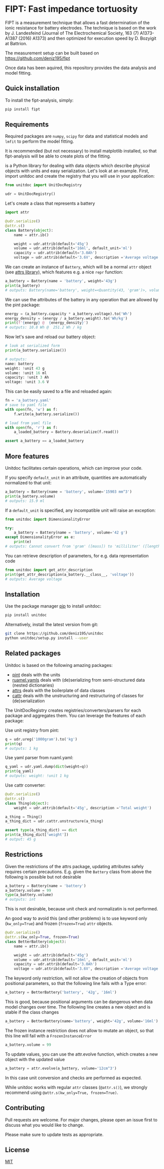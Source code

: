 # FIPT: Fast impedance tortuosity 

FIPT is a measurement technique that allows a fast determination of the ionic resistance for battery electrodes. The technique is based on the work by J. Landesfeind (Journal of The Electrochemical Society, 163 (7) A1373-A1387 (2016) A1373) and then optimized for execution speed by D. Bozyigit at Battrion.

The measurement setup can be built based on https://github.com/deniz195/fipt 

Once data has been aquired, this repository provides the data analysis and model fitting. 



## Quick installation
To install the fipt-analysis, simply:

```bash
pip install fipt
```

## Requirements
Required packages are `numpy`, `scipy` for data and statistical models and `lmfit` to perform the model fitting.

It is recommended (but not necessary) to install matplotlib installed, so that fipt-analysis will be able to create plots of the fitting.









 is a Python library for dealing with data objects which describe physical objects with units and easy serialization. Let's look at an example. First, import unitdoc and create the registry that you will use in your application:
```python
from unitdoc import UnitDocRegistry

udr = UnitDocRegistry()
```

Let's create a class that represents a battery
```python
import attr

@udr.serialize()   
@attr.s()
class Battery(object):
    name = attr.ib()

    weight = udr.attrib(default='45g')
    volume = udr.attrib(default='16ml', default_unit='ml')
    capacity = udr.attrib(default='3.0Ah')
    voltage = udr.attrib(default='3.6V', description ='Average voltage')
```

We can create an instance of `Battery`, which will be a normal `attr` object (see [attrs library](https://github.com/python-attrs/attrs)), which features e.g. a nice `repr` function:
```python
a_battery = Battery(name = 'battery', weight='43g')
print(a_battery)
# outputs: Battery(name='battery', weight=<Quantity(43, 'gram')>, volume=<Quantity(16, 'milliliter')>, capacity=<Quantity(3.0, 'Ah')>, voltage=<Quantity(3.6, 'volt')>)
```


We can use the attributes of the battery in any operation that are allowed by the pint package:
```python
energy = (a_battery.capacity * a_battery.voltage).to('Wh')
energy_density = (energy / a_battery.weight).to('Wh/kg')
print(f'{energy} @  {energy_density}')
# outputs: 10.8 Wh @  251.2 Wh / kg
```

Now let's save and reload our battery object:
```python
# look at serialized form
print(a_battery.serialize())

# outputs:
name: battery
weight: !unit 43 g
volume: !unit 16 ml
capacity: !unit 3 Ah
voltage: !unit 3.6 V
```

This can be easily saved to a file and reloaded again:
```python
fn = 'a_battery.yaml'
# save to yaml file
with open(fn, 'w') as f:
    f.write(a_battery.serialize())

# load from yaml file
with open(fn, 'r') as f:
    a_loaded_battery = Battery.deserialize(f.read())

assert a_battery == a_loaded_battery    
```

## More features
Unitdoc facilitates certain operations, which can improve your code. 

If you specify `default_unit` in an attribute, quantities are automatically normalized to that unit:
```python
a_battery = Battery(name = 'battery', volume='15903 mm^3')
print(a_battery.volume)
# outputs: 15.9 ml
```

If a `default_unit` is specified, any incompatible unit will raise an exception:
```python
from unitdoc import DimensionalityError

try:
    a_battery = Battery(name = 'battery', volume='42 g')
except DimensionalityError as e:
    print(e)
# outputs: Cannot convert from 'gram' ([mass]) to 'milliliter' ([length] ** 3)
```

You can retrieve description of parameters, for e.g. data representation code
```python
from unitdoc import get_attr_description
print(get_attr_description(a_battery.__class__, 'voltage'))
# outputs: Average voltage
```



## Installation

Use the package manager [pip](https://pip.pypa.io/en/stable/) to install unitdoc:

```bash
pip install unitdoc
```

Alternatively, install the latest version from git:
```bash
git clone https://github.com/deniz195/unitdoc
python unitdoc/setup.py install --user
```

## Related packages
Unitdoc is based on the following amazing packages:

- [pint](https://pint.readthedocs.io/) deals with the units
- [ruamel.yamls](https://yaml.readthedocs.io/en/latest/) deals with (de)serializing from semi-structured data (nested dictionaries)
- [attrs](https://github.com/python-attrs/attrs) deals with the boilerplate of data classes
- [cattr](https://github.com/Tinche/cattrs) deals with the unstructuring and restructuring of classes for (de)serialization

The UnitDocRegistry creates registries/converters/parsers for each package and aggregates them. You can leverage the features of each package:

Use unit registry from pint:
```python
q = udr.ureg('1000gram').to('kg')
print(q)
# outputs: 1 kg
```

Use yaml parser from ruaml.yaml:
```python
q_yaml = udr.yaml.dump(dict(weight=q))
print(q_yaml)
# outputs: weight: !unit 1 kg
```

Use cattr converter:
```python
@udr.serialize()   
@attr.s()
class Thing(object):
    weight = udr.attrib(default='45g', description ='Total weight')

a_thing = Thing()
a_thing_dict = udr.cattr.unstructure(a_thing)

assert type(a_thing_dict) == dict
print(a_thing_dict['weight'])
# output: 45 g
```

## Restrictions
Given the restrictions of the attrs package, updating attributes safely requires certain precautions. E.g. given the `Battery` class from above the following is possible but not desirable
```python
a_battery = Battery(name = 'battery')
a_battery.volume = 99
type(a_battery.volume)
# outputs: int
```
This is not desirable, because unit check and normalizatin is not performed. 

An good way to avoid this (and other problems) is to use keyword only (`kw_only=True`) and frozen (`frozen=True`) `attr` objects. 
```python
@udr.serialize()   
@attr.s(kw_only=True, frozen=True)
class BetterBattery(object):
    name = attr.ib()

    weight = udr.attrib(default='45g')
    volume = udr.attrib(default='16ml', default_unit='ml')
    capacity = udr.attrib(default='3.0Ah')
    voltage = udr.attrib(default='3.6V', description ='Average voltage')
```

The keyword only restriction, will not allow the creation of objects from positional parameters, so that the following line fails with a Type error:
```python
a_battery = BetterBattery('battery', '42g', '16ml') 
```
This is good, because positional arguments can be dangerous when data model changes over time. The following line creates a new object and is stable if the class changes
```python
a_battery = BetterBattery(name='battery', weight='42g', volume='16ml') 
```

The frozen instance restriction does not allow to mutate an object, so that this line will fail with a `FrozenInstanceError`
```python
a_battery.volume = 99 
```
To update values, you can use the attr.evolve function, which creates a new object with the updated value
```python
a_battery = attr.evolve(a_battery, volume='12cm^3')
```
In this case unit conversion and checks are performed as expected.

While unitdoc works with regular `attr` classes (`@attr.s()`), we strongly recommend using `@attr.s(kw_only=True, frozen=True)`.



## Contributing
Pull requests are welcome. For major changes, please open an issue first to discuss what you would like to change.

Please make sure to update tests as appropriate.

## License
[MIT](https://choosealicense.com/licenses/mit/)
